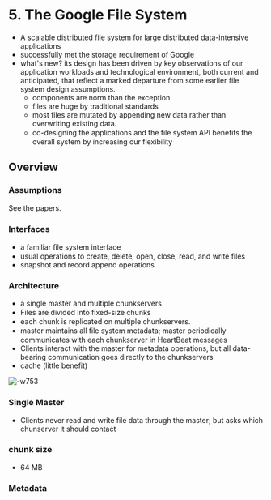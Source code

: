 # 5. The Google File System

- A scalable distributed file system for large distributed data-intensive applications
- successfully met the storage requirement of Google
- what's new? its design has been driven by key observations of our application workloads and technological environment, both current and anticipated, that reflect a marked departure from some earlier file system design assumptions.
    - components are norm than the exception
    - files are huge by traditional standards
    - most files are mutated by appending new data rather than overwriting existing data.
    - co-designing the applications and the file system API beneﬁts the overall system by increasing our flexibility

## Overview

### Assumptions

See the papers.

### Interfaces

- a familiar ﬁle system interface
- usual operations to create, delete, open, close, read, and write files
- snapshot and record append operations

### Architecture

- a single master and multiple chunkservers
- Files are divided into ﬁxed-size chunks
- each chunk is replicated on multiple chunkservers.
- master maintains all ﬁle system metadata; master periodically communicates with each chunkserver in HeartBeat messages
- Clients interact with the master for metadata operations, but all data-bearing communication goes directly to the chunkservers
- cache (little benefit)

![-w753](media/15494273930520/15494291484693.jpg)

### Single Master

- Clients never read and write file data through the master; but asks which chunserver it should contact

### chunk size

- 64 MB

### Metadata
